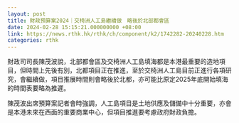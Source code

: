```yaml
---
layout: post
title: 財政預算案2024｜交椅洲人工島繼續做　略後於北部都會區
date: 2024-02-28 15:15:21.000000000 +08:00
link: https://news.rthk.hk/rthk/ch/component/k2/1742282-20240228.htm
categories: rthk
---
```


財政司司長陳茂波說，北部都會區及交椅洲人工島填海都是本港最重要的造地項目，但時間上先後有別，北都項目正在推進，至於交椅洲人工島目前正進行各項研究，會繼續做，項目推展時間則會略後於北都，亦可能比原定2025年底開始填海的時間表要略為推遲。

陳茂波出席預算案記者會時強調，人工島項目是土地供應及儲備中十分重要，亦會是本港未來在西面的重要商業中心，但項目推進要考慮政府財政負擔。
